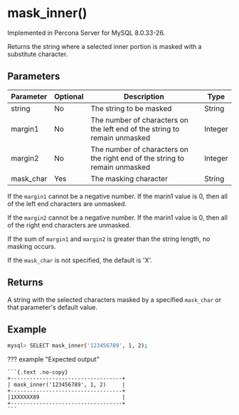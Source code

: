 # mask_inner()

Implemented in Percona Server for MySQL 8.0.33-26.

Returns the string where a selected inner portion is masked with a substitute character.

## Parameters

| Parameter | Optional | Description | Type |
| --- | --- | --- | --- |
| string | No | The string to be masked | String |
| margin1 | No | The number of characters on the left end of the string to remain unmasked | Integer |
| margin2 | No | The number of characters on the right end of the string to remain unmasked | Integer |
| mask_char | Yes | The masking character | String |

If the `margin1` cannot be a negative number. If the marin1 value is 0, then all of the left end characters are unmasked.

If the `margin2` cannot be a negative number. If the marin1 value is 0, then all of the right end characters are unmasked.

If the sum of `margin1` and `margin2` is greater than the string length, no masking occurs.

If the `mask_char` is not specified, the default is 'X'.

## Returns

A string with the selected characters masked by a specified `mask_char` or that parameter's default value.

## Example

```{.bash data-prompt="mysql>"}
mysql> SELECT mask_inner('123456789', 1, 2);
```

??? example "Expected output"

    ```{.text .no-copy}
    +-----------------------------------+
    | mask_inner('123456789', 1, 2)     |
    +-----------------------------------+
    |1XXXXXX89                          |
    +-----------------------------------+
    ```